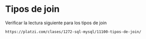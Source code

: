 # Tipos de join

Verificar la lectura siguiente para los tipos de join

    https://platzi.com/clases/1272-sql-mysql/11100-tipos-de-join/